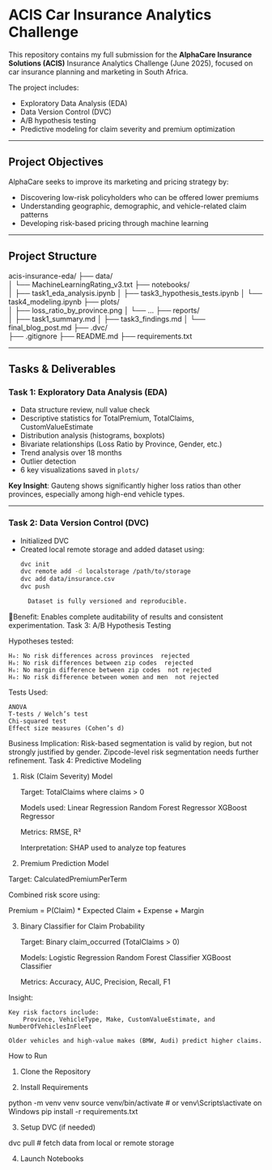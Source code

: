 
#  ACIS Car Insurance Analytics Challenge

This repository contains my full submission for the **AlphaCare Insurance Solutions (ACIS)** Insurance Analytics Challenge (June 2025), focused on car insurance planning and marketing in South Africa. 

The project includes:
- Exploratory Data Analysis (EDA)
- Data Version Control (DVC)
- A/B hypothesis testing
- Predictive modeling for claim severity and premium optimization

---

## Project Objectives

AlphaCare seeks to improve its marketing and pricing strategy by:
- Discovering low-risk policyholders who can be offered lower premiums
- Understanding geographic, demographic, and vehicle-related claim patterns
- Developing risk-based pricing through machine learning

---

## Project Structure


acis-insurance-eda/
├── data/                         
│   └── MachineLearningRating_v3.txt
├── notebooks/                    
│   ├── task1\_eda_analysis.ipynb
│   ├── task3\_hypothesis\_tests.ipynb
│   └── task4\_modeling.ipynb
├── plots/                        
│   ├── loss\_ratio\_by\_province.png
│   └── ...
├── reports/                      
│   ├── task1\_summary.md
│   ├── task3\_findings.md
│   └── final\_blog\_post.md
├── .dvc/                         
├── .gitignore
├── README.md
├── requirements.txt


---

##  Tasks & Deliverables

###  Task 1: Exploratory Data Analysis (EDA)

- Data structure review, null value check
- Descriptive statistics for TotalPremium, TotalClaims, CustomValueEstimate
- Distribution analysis (histograms, boxplots)
- Bivariate relationships (Loss Ratio by Province, Gender, etc.)
- Trend analysis over 18 months
- Outlier detection
- 6 key visualizations saved in `plots/`

**Key Insight**: Gauteng shows significantly higher loss ratios than other provinces, especially among high-end vehicle types.

---

###  Task 2: Data Version Control (DVC)

- Initialized DVC
- Created local remote storage and added dataset using:
  ```bash
  dvc init
  dvc remote add -d localstorage /path/to/storage
  dvc add data/insurance.csv
  dvc push

    Dataset is fully versioned and reproducible.

📍Benefit: Enables complete auditability of results and consistent experimentation.
Task 3: A/B Hypothesis Testing

Hypotheses tested:

    H₀: No risk differences across provinces  rejected
    H₀: No risk differences between zip codes  rejected
    H₀: No margin difference between zip codes  not rejected
    H₀: No risk difference between women and men  not rejected

Tests Used:

    ANOVA
    T-tests / Welch’s test
    Chi-squared test
    Effect size measures (Cohen’s d)

Business Implication: Risk-based segmentation is valid by region, but not strongly justified by gender. Zipcode-level risk segmentation needs further refinement.
 Task 4: Predictive Modeling
1. Risk (Claim Severity) Model

    Target: TotalClaims where claims > 0

    Models used:
        Linear Regression
        Random Forest Regressor
        XGBoost Regressor

    Metrics:
        RMSE, R²

    Interpretation: SHAP used to analyze top features

2. Premium Prediction Model

Target: CalculatedPremiumPerTerm

Combined risk score using:

Premium = P(Claim) * Expected Claim + Expense + Margin

3. Binary Classifier for Claim Probability

    Target: Binary claim_occurred (TotalClaims > 0)

    Models:
        Logistic Regression
        Random Forest Classifier
        XGBoost Classifier

    Metrics:
        Accuracy, AUC, Precision, Recall, F1

Insight:

    Key risk factors include:
        Province, VehicleType, Make, CustomValueEstimate, and NumberOfVehiclesInFleet

    Older vehicles and high-value makes (BMW, Audi) predict higher claims.

 How to Run
1. Clone the Repository


2. Install Requirements

python -m venv venv
source venv/bin/activate     # or venv\Scripts\activate on Windows
pip install -r requirements.txt

3. Setup DVC (if needed)

dvc pull       # fetch data from local or remote storage

4. Launch Notebooks

